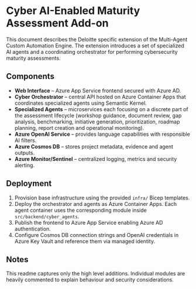 # Cyber AI-Enabled Maturity Assessment Add-on

This document describes the Deloitte specific extension of the Multi-Agent
Custom Automation Engine. The extension introduces a set of specialized AI
agents and a coordinating orchestrator for performing cybersecurity maturity
assessments.

## Components

- **Web Interface** – Azure App Service frontend secured with Azure AD.
- **Cyber Orchestrator** – central API hosted on Azure Container Apps that
  coordinates specialized agents using Semantic Kernel.
- **Specialized Agents** – microservices each focusing on a discrete part of
  the assessment lifecycle (workshop guidance, document review, gap analysis,
  benchmarking, initiative generation, prioritization, roadmap planning,
  report creation and operational monitoring).
- **Azure OpenAI Service** – provides language capabilities with responsible
  AI filters.
- **Azure Cosmos DB** – stores project metadata, evidence and agent outputs.
- **Azure Monitor/Sentinel** – centralized logging, metrics and security
  alerting.

## Deployment

1. Provision base infrastructure using the provided `infra/` Bicep templates.
2. Deploy the orchestrator and agents as Azure Container Apps. Each agent
   container uses the corresponding module inside `src/backend/cyber_agents`.
3. Publish the frontend to Azure App Service enabling Azure AD authentication.
4. Configure Cosmos DB connection strings and OpenAI credentials in Azure
   Key Vault and reference them via managed identity.

## Notes

This readme captures only the high level additions. Individual modules are
heavily commented to explain behaviour and security considerations.
